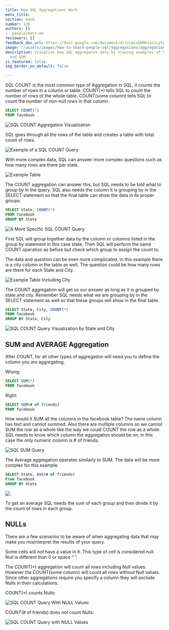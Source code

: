 ```yaml
---
title: How SQL Aggregations Work
meta_title: 
section: book
number: 120
authors: []
- _people/matt.md
reviewers: [] 
feedback_doc_url: https://docs.google.com/document/d/1sLpiaEW0K1azJLyFp6Va0UJFR3jU3YljuMcg2TUpoDY/edit?usp=sharing
image: "/assets/images/how-to-teach-people-sql/aggregations/aggregations_2.png"
description: Visualize how SQL aggregates data by viewing examples of COUNT, AVG,
  and SUM
is_featured: false
img_border_on_default: false

---
```

SQL COUNT is the most common type of Aggregation in SQL, it counts the number of rows in a column or table. COUNT(\*) tells SQL to count the number of rows of the whole table. COUNT(some column) tells SQL to count the number of non-null rows in that column.

```sql
SELECT COUNT(*)
FROM facebook
```

![SQL COUNT Aggregation Visualization](/assets/images/how-to-teach-people-sql/aggregations/aggregations_1.gif)

SQL goes through all the rows of the table and creates a table with total count of rows.

![Example of a SQL COUNT Query](/assets/images/how-to-teach-people-sql/aggregations/aggregations_2.png)

With more complex data, SQL can answer more complex questions such as how many rows are there per state.

![Example Table](/assets/images/how-to-teach-people-sql/aggregations/aggregations_3.png)

The COUNT aggregation can answer this, but SQL needs to be told what to group by in the query. SQL also needs the column it is grouping by in the SELECT statement so that the final table can show the data in its proper groups.

```sql
SELECT State, COUNT(*)
FROM facebook
GROUP BY State
```

![A More Specific SQL COUNT Query](/assets/images/how-to-teach-people-sql/aggregations/aggregations_4.gif)

First SQL will group together data by the column or columns listed in the group by statement in this case state. Then SQL will perform the same COUNT operation as before but check which group to assign the count to.

The data and question can be even more complicated, in this example there is a city column in the table as well. The question could be how many rows are there for each State and City.

![Example Table Including City](/assets/images/how-to-teach-people-sql/aggregations/aggregations_5.png)

The COUNT aggregation will get us our answer as long as it is grouped by state and city. Remember SQL needs what we are grouping by in the SELECT statement as well so that these groups will show in the final table.

```sql
SELECT State, City, COUNT(*)
FROM facebook
GROUP BY State, City
```

![SQL COUNT Query Visualization by State and City](/assets/images/how-to-teach-people-sql/aggregations/aggregations_6.gif)

## SUM and AVERAGE Aggregation

After COUNT, for all other types of aggregation will need you to define the column you are aggregating.

Wrong:

```sql
SELECT SUM(*)
FROM facebook
```

Right:

```sql
SELECT SUM(# of friends)
FROM facebook
```

How would it SUM all the columns in the facebook table? The name column has text and cannot summed. Also there are multiple columns so we cannot SUM the row as a whole like the way we could COUNT the row as a whole. SQL needs to know which column the aggregation should be on, in this case the only numeric column is # of friends.

![SQL SUM Query](/assets/images/how-to-teach-people-sql/aggregations/aggregations_7.gif)

The Average aggregation operates similarly to SUM. The data will be more complex for this example.

```sql
SELECT State, AVG(# of friends)
From facebook
GROUP BY State
```

![](/assets/images/how-to-teach-people-sql/aggregations/aggregations_8.gif)

To get an average SQL needs the sum of each group and then divide it by the count of rows in each group.

## NULLs

There are a few scenarios to be aware of when aggregating data that may make you misinterpret the results of your query.

Some cells will not have a value in it. This type of cell is considered null. Null is different than 0 or space “ ”.

The COUNT(\*) aggregation will count all rows including Null values. However the COUNT(some column) will count all rows without Null values. Since other aggregations require you specify a column they will exclude Nulls in their calculations.

COUNT(\*) counts Nulls:

![SQL COUNT Query With NULL Values](/assets/images/how-to-teach-people-sql/aggregations/aggregations_9.gif)

COUNT(# of friends) does not count Nulls:

![SQL COUNT Query with NULL Values](/assets/images/how-to-teach-people-sql/aggregations/aggregations_10.gif)